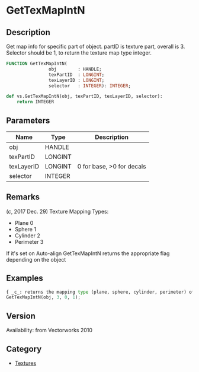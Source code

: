 # GetTexMapIntN

## Description
Get map info for specific part of object. partID is texture part, overall is 3. Selector should be 1, to return the texture map type integer.

```pascal
FUNCTION GetTexMapIntN(
				obj        : HANDLE;
				texPartID  : LONGINT;
				texLayerID : LONGINT;
				selector   : INTEGER): INTEGER;
```

```python
def vs.GetTexMapIntN(obj, texPartID, texLayerID, selector):
    return INTEGER
```

## Parameters
|Name|Type|Description|
|---|---|---|
|obj|HANDLE|   |
|texPartID|LONGINT|   |
|texLayerID|LONGINT|0 for base, &gt;0 for decals|
|selector|INTEGER|   |

## Remarks
(*_c_*, 2017 Dec. 29) 
Texture Mapping Types:
* Plane		0
* Sphere	1
* Cylinder	2
* Perimeter	3

If it's set on Auto-align GetTexMapIntN returns the appropriate flag depending on the object

## Examples
```python
{ _c_: returns the mapping type (plane, sphere, cylinder, perimeter) of the overall texture }
GetTexMapIntN(obj, 3, 0, 1);
```

## Version
Availability: from Vectorworks 2010

## Category
* [Textures](../Categories/Textures.md)
